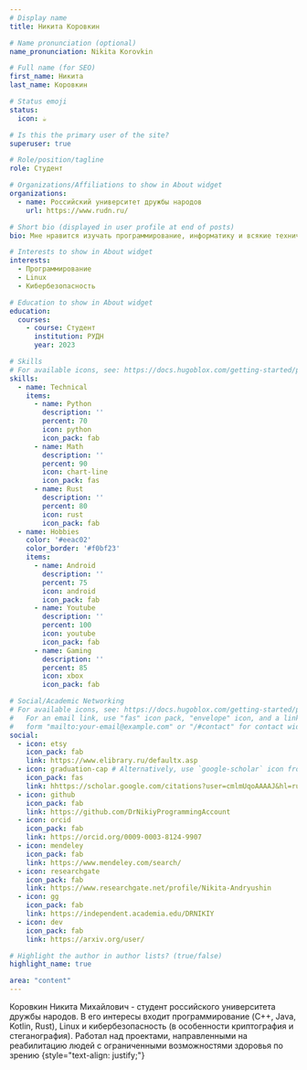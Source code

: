 ```yaml
---
# Display name
title: Никита Коровкин

# Name pronunciation (optional)
name_pronunciation: Nikita Korovkin

# Full name (for SEO)
first_name: Никита
last_name: Коровкин

# Status emoji
status:
  icon: ☕️

# Is this the primary user of the site?
superuser: true

# Role/position/tagline
role: Студент

# Organizations/Affiliations to show in About widget
organizations:
  - name: Российский университет дружбы народов
    url: https://www.rudn.ru/

# Short bio (displayed in user profile at end of posts)
bio: Мне нравится изучать программирование, информатику и всякие технические штучки.

# Interests to show in About widget
interests:
  - Программирование
  - Linux
  - Кибербезопасность

# Education to show in About widget
education:
  courses:
    - course: Студент
      institution: РУДН
      year: 2023

# Skills
# For available icons, see: https://docs.hugoblox.com/getting-started/page-builder/#icons
skills:
  - name: Technical
    items:
      - name: Python
        description: ''
        percent: 70
        icon: python
        icon_pack: fab
      - name: Math
        description: ''
        percent: 90
        icon: chart-line
        icon_pack: fas
      - name: Rust
        description: ''
        percent: 80
        icon: rust
        icon_pack: fab	
  - name: Hobbies
    color: '#eeac02'
    color_border: '#f0bf23'
    items:
      - name: Android
        description: ''
        percent: 75
        icon: android
        icon_pack: fab
      - name: Youtube
        description: ''
        percent: 100
        icon: youtube
        icon_pack: fab
      - name: Gaming
        description: ''
        percent: 85
        icon: xbox
        icon_pack: fab

# Social/Academic Networking
# For available icons, see: https://docs.hugoblox.com/getting-started/page-builder/#icons
#   For an email link, use "fas" icon pack, "envelope" icon, and a link in the
#   form "mailto:your-email@example.com" or "/#contact" for contact widget.
social:
  - icon: etsy
    icon_pack: fab
    link: https://www.elibrary.ru/defaultx.asp
  - icon: graduation-cap # Alternatively, use `google-scholar` icon from `ai` icon pack
    icon_pack: fas
    link: hhttps://scholar.google.com/citations?user=cmlmUqoAAAAJ&hl=ru
  - icon: github
    icon_pack: fab
    link: https://github.com/DrNikiyProgrammingAccount
  - icon: orcid
    icon_pack: fab
    link: https://orcid.org/0009-0003-8124-9907
  - icon: mendeley
    icon_pack: fab
    link: https://www.mendeley.com/search/
  - icon: researchgate
    icon_pack: fab
    link: https://www.researchgate.net/profile/Nikita-Andryushin
  - icon: gg
    icon_pack: fab
    link: https://independent.academia.edu/DRNIKIY
  - icon: dev
    icon_pack: fab
    link: https://arxiv.org/user/

# Highlight the author in author lists? (true/false)
highlight_name: true

area: "content"
---
```


Коровкин Никита Михайлович - студент российского университета дружбы народов. В его интересы входит программирование (C++, Java, Kotlin, Rust), Linux и кибербезопасность (в особенности криптография и стеганография). Работал над проектами, направленными на реабилитацию людей с ограниченными возможностями здоровья по зрению
{style="text-align: justify;"}
